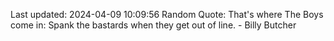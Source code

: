 Last updated: 2024-04-09 10:09:56
Random Quote: That's where The Boys come in: Spank the bastards when they get out of line. - Billy Butcher